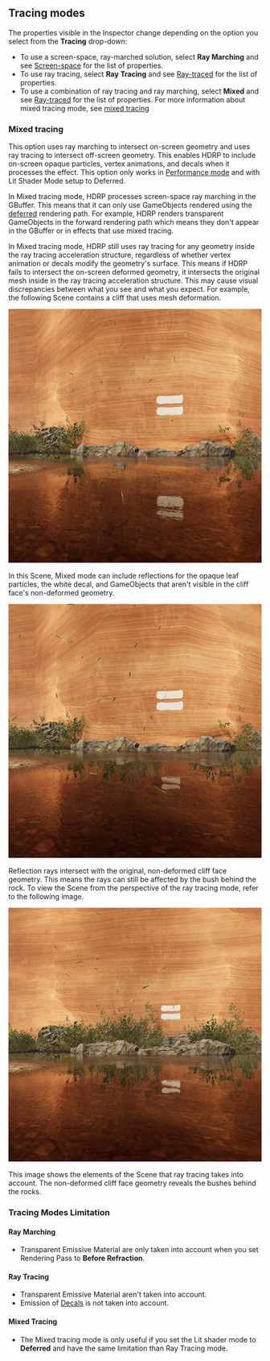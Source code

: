## Tracing modes

The properties visible in the Inspector change depending on the option you select from the **Tracing** drop-down:

- To use a screen-space, ray-marched solution, select **Ray Marching** and see [Screen-space](#screen-space) for the list of properties.
- To use ray tracing, select **Ray Tracing** and see [Ray-traced](#ray-traced) for the list of properties.
- To use a combination of ray tracing and ray marching, select **Mixed** and see [Ray-traced](#ray-traced) for the list of properties. For more information about mixed tracing mode, see [mixed tracing](#mixed-tracing)

### Mixed tracing

This option uses ray marching to intersect on-screen geometry and uses ray tracing to intersect off-screen geometry. This enables HDRP to include on-screen opaque particles, vertex animations, and decals when it processes the effect. This option only works in [Performance mode](../Ray-Tracing-Getting-Started.md#ray-tracing-mode) and with Lit Shader Mode setup to Deferred.

In Mixed tracing mode, HDRP processes screen-space ray marching in the GBuffer. This means that it can only use GameObjects rendered using the [deferred](../Forward-And-Deferred-Rendering.md) rendering path. For example, HDRP renders transparent GameObjects in the forward rendering path which means they don't appear in the GBuffer or in effects that use mixed tracing.

In Mixed tracing mode, HDRP still uses ray tracing for any geometry inside the ray tracing acceleration structure, regardless of whether vertex animation or decals modify the geometry's surface. This means if HDRP fails to intersect the on-screen deformed geometry, it intersects the original mesh inside in the ray tracing acceleration structure. This may cause visual discrepancies between what you see and what you expect. For example, the following Scene contains a cliff that uses mesh deformation.

![](../Images/mixed-tracing-mixed.png)

In this Scene, Mixed mode can include reflections for the opaque leaf particles, the white decal, and GameObjects that aren't visible in the cliff face's non-deformed geometry.

![](../Images/mixed-tracing-ray-traced.png)

Reflection rays intersect with the original, non-deformed cliff face geometry. This means the rays can still be affected by the bush behind the rock. To view the Scene from the perspective of the ray tracing mode, refer to the following image.

![](../Images/mixed-tracing-ray-traced-no-deform.png)

This image shows the elements of the Scene that ray tracing takes into account. The non-deformed cliff face geometry reveals the bushes behind the rocks.

### Tracing Modes Limitation

#### Ray Marching

* Transparent Emissive Material are only taken into account when you set Rendering Pass to **Before Refraction**.

#### Ray Tracing

* Transparent Emissive Material aren't taken into account.
* Emission of [Decals](../Decal.md) is not taken into account.

#### Mixed Tracing

* The Mixed tracing mode is only useful if you set the Lit shader mode to **Deferred** and have the same limitation than Ray Tracing mode.
